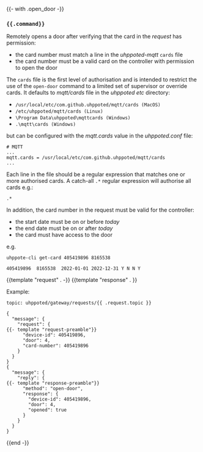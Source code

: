{{- with .open_door -}}
### `{{.command}}`

Remotely opens a door after verifying that the card in the _request_ has permission:
- the card number must match a line in the _uhppoted-mqtt_ `cards` file 
- the card number must be a valid card on the controller with permission to open the
  door

The `cards` file is the first level of authorisation and is intended to restrict the use
of the `open-door` command to a limited set of supervisor or override cards. It defaults 
to _mqtt/cards_ file in the _uhppoted_ _etc_ directory:
- `/usr/local/etc/com.github.uhppoted/mqtt/cards (MacOS)`
- `/etc/uhppoted/mqtt/cards (Linux)`
- `\Program Data\uhppoted\mqttcards (Windows)`
- `.\mqtt\cards (Windows)`

but can be configured with the _mqtt.cards_ value in the _uhppoted.conf_ file:
```
# MQTT
...
mqtt.cards = /usr/local/etc/com.github.uhppoted/mqtt/cards
...
```

Each line in the file should be a regular expression that matches one or more authorised cards. A catch-all `.*` regular expression will authorise all cards e.g.:
```
.*
```

In addition, the card number in the request must be valid for the controller:
- the start date must be on or before _today_
- the end date must be on or after _today_
- the card must have access to the door

e.g.
```
uhppote-cli get-card 405419896 8165538

405419896  8165538  2022-01-01 2022-12-31 Y N N Y
```
{{template "request"  . -}}
{{template "response" . }}

Example:
```
topic: uhppoted/gateway/requests/{{ .request.topic }}

{
  "message": {
    "request": {
{{- template "request-preamble"}}
      "device-id": 405419896,
      "door": 4,
      "card-number": 405419896
    }
  }
}
{
  "message": {
    "reply": {
{{- template "response-preamble"}}
      "method": "open-door",
      "response": {
        "device-id": 405419896,
        "door": 4,
        "opened": true
      }
    }
  }
}
```
{{end -}}



